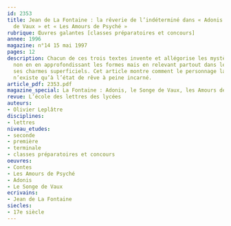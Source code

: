 ```yaml
---
id: 2353
title: Jean de La Fontaine : la rêverie de l’indéterminé dans « Adonis », « Le Songe
  de Vaux » et « Les Amours de Psyché »
rubrique: Œuvres galantes [classes préparatoires et concours]
annee: 1996
magazine: n°14 15 mai 1997
pages: 12
description: Chacun de ces trois textes invente et allégorise les mystères de la rêverie,
  non en en approfondissant les formes mais en relevant partout dans les jeux du songe
  ses charmes superficiels. Cet article montre comment le personnage lafontainien
  n’existe qu’à l’état de rêve à peine incarné.
article_pdf: 2353.pdf
magazine_special: La Fontaine : Adonis, le Songe de Vaux, les Amours de Psyché
revue: L’école des lettres des lycées
auteurs:
- Olivier Leplâtre
disciplines:
- lettres
niveau_etudes:
- seconde
- première
- terminale
- classes préparatoires et concours
oeuvres:
- Contes
- Les Amours de Psyché
- Adonis
- Le Songe de Vaux
ecrivains:
- Jean de La Fontaine
siecles:
- 17e siècle
---
```

